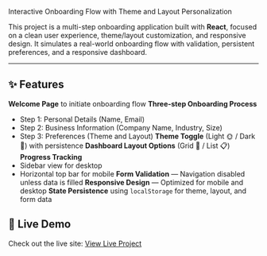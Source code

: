 Interactive Onboarding Flow with Theme and Layout Personalization

This project is a multi-step onboarding application built with **React**, focused on a clean user experience, theme/layout customization, and responsive design. It simulates a real-world onboarding flow with validation, persistent preferences, and a responsive dashboard.

---

## ✨ Features

 **Welcome Page** to initiate onboarding flow
 **Three-step Onboarding Process**
  - Step 1: Personal Details (Name, Email)
  - Step 2: Business Information (Company Name, Industry, Size)
  - Step 3: Preferences (Theme and Layout)
**Theme Toggle** (Light 🌞 / Dark 🌙) with persistence
**Dashboard Layout Options** (Grid 🔲 / List 📋)
**Progress Tracking**
  - Sidebar view for desktop
  - Horizontal top bar for mobile
**Form Validation** — Navigation disabled unless data is filled
**Responsive Design** — Optimized for mobile and desktop
**State Persistence** using `localStorage` for theme, layout, and form data

## 🚀 Live Demo
Check out the live site: [View Live Project](https://your-project-name.vercel.app)


